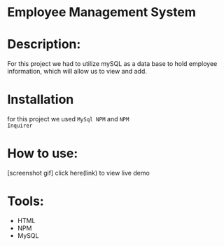 # Employee Management System


# Description: 
For this project we had to utilize mySQL as a data base to hold employee information, which will allow us to view and add. 

# Installation 
for this project we used 
<code>MySql NPM</code> and 
<code>NPM Inquirer</code>


# How to use: 
[screenshot gif]
click here(link) to view live demo


# Tools: 
* HTML 
* NPM 
* MySQL